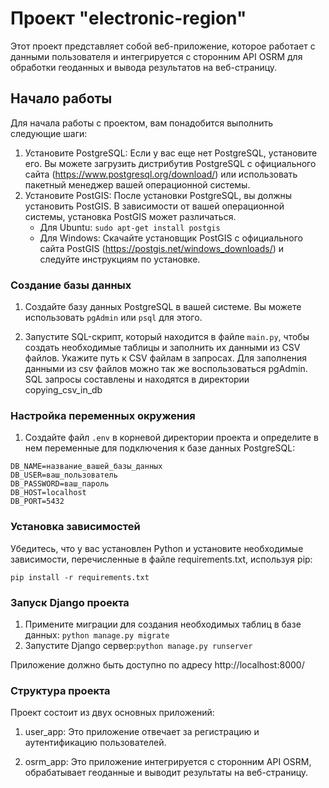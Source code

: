 # Проект "electronic-region"

Этот проект представляет собой веб-приложение, которое работает с данными пользователя и интегрируется с сторонним API OSRM для обработки геоданных и вывода результатов на веб-страницу.

## Начало работы

Для начала работы с проектом, вам понадобится выполнить следующие шаги:

1. Установите PostgreSQL: Если у вас еще нет PostgreSQL, установите его. Вы можете загрузить дистрибутив PostgreSQL с официального сайта (https://www.postgresql.org/download/) или использовать пакетный менеджер вашей операционной системы.
2. Установите PostGIS: После установки PostgreSQL, вы должны установить PostGIS. В зависимости от вашей операционной системы, установка PostGIS может различаться.
   * Для Ubuntu: ```sudo apt-get install postgis```
   * Для Windows: Скачайте установщик PostGIS с официального сайта PostGIS (https://postgis.net/windows_downloads/) и следуйте инструкциям по установке.

### Создание базы данных

1. Создайте базу данных PostgreSQL в вашей системе. Вы можете  использовать `pgAdmin` или `psql` для этого.

2. Запустите SQL-скрипт, который находится в файле `main.py`, чтобы создать необходимые таблицы и заполнить их данными из CSV файлов. Укажите путь к CSV файлам в запросах. Для заполнения данными из csv файлов можно так же воспользоваться pgAdmin. SQL запросы составлены и находятся в директории copying_csv_in_db


### Настройка переменных окружения

1. Создайте файл `.env` в корневой директории проекта и определите в нем переменные для подключения к базе данных PostgreSQL:

```plaintext
DB_NAME=название_вашей_базы_данных
DB_USER=ваш_пользователь
DB_PASSWORD=ваш_пароль
DB_HOST=localhost
DB_PORT=5432
```

### Установка зависимостей

Убедитесь, что у вас установлен Python и установите необходимые зависимости, перечисленные в файле requirements.txt, используя pip:


```
pip install -r requirements.txt
```
### Запуск Django проекта

1. Примените миграции для создания необходимых таблиц в базе данных:
```python manage.py migrate```
2. Запустите Django сервер:```python manage.py runserver```

Приложение должно быть доступно по адресу http://localhost:8000/

### Структура проекта
Проект состоит из двух основных приложений:

1. user_app: Это приложение отвечает за регистрацию и аутентификацию пользователей.

2. osrm_app: Это приложение интегрируется с сторонним API OSRM, обрабатывает геоданные и выводит результаты на веб-страницу.

